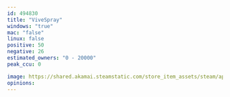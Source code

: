 ```yaml
---
id: 494830
title: "ViveSpray"
windows: "true"
mac: "false"
linux: false
positive: 50
negative: 26
estimated_owners: "0 - 20000"
peak_ccu: 0

image: https://shared.akamai.steamstatic.com/store_item_assets/steam/apps/494830/header.jpg?t=1480505587
opinions:
---
```

